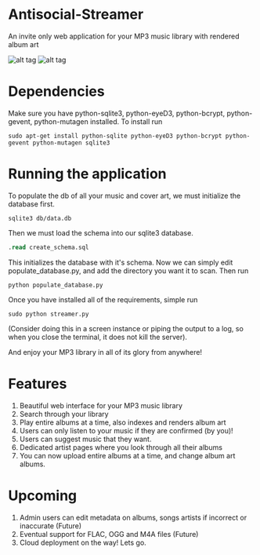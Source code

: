 Antisocial-Streamer
===================

An invite only web application for your MP3 music library with rendered album art

![alt tag](http://i1306.photobucket.com/albums/s570/david4shure/streamer_zps7f8a29ea.png)
![alt tag](http://i1306.photobucket.com/albums/s570/david4shure/request_zps1086c497.png)


Dependencies
============

Make sure you have python-sqlite3, python-eyeD3, python-bcrypt, python-gevent, python-mutagen installed.
  To install run 
```shell
sudo apt-get install python-sqlite python-eyeD3 python-bcrypt python-gevent python-mutagen sqlite3
```

Running the application
=======================
To populate the db of all your music and cover art, we must initialize the database first.
```shell
sqlite3 db/data.db
```
Then we must load the schema into our sqlite3 database.

```sql
.read create_schema.sql
```

This initializes the database with it's schema. Now we can simply edit 
populate_database.py, and add the directory you want it to scan. Then run

```shell
python populate_database.py
```

Once you have installed all of the requirements, simple run 
```shell
sudo python streamer.py
```
(Consider doing this in a screen instance or piping the output to a log, so when
you close the terminal, it does not kill the server). 

And enjoy your MP3 library in all of its glory from anywhere!

Features
========
1. Beautiful web interface for your MP3 music library
2. Search through your library
3. Play entire albums at a time, also indexes and renders album art
4. Users can only listen to your music if they are confirmed (by you)!
5. Users can suggest music that they want.
6. Dedicated artist pages where you look through all their albums
7. You can now upload entire albums at a time, and change album art albums.

Upcoming
========

1. Admin users can edit metadata on albums, songs artists if incorrect or inaccurate (Future)
2. Eventual support for FLAC, OGG and M4A files (Future)
3. Cloud deployment on the way! Lets go.
